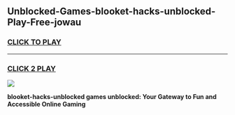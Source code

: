 
## Unblocked-Games-blooket-hacks-unblocked-Play-Free-jowau
<h3>
<a href="https://premium76.site?title=blooket-hacks-unblocked&ref=23A">CLICK TO PLAY</a></h3>
<hr>

<h3>
<a href="https://premium76.site?title=blooket-hacks-unblocked&ref=23A">CLICK 2 PLAY</a>
  
</h3>

<a href="https://premium76.site?title=blooket-hacks-unblocked&ref=23A"><img src="https://clearcache.store/games.png"></a>


**blooket-hacks-unblocked games unblocked: Your Gateway to Fun and Accessible Online Gaming**
